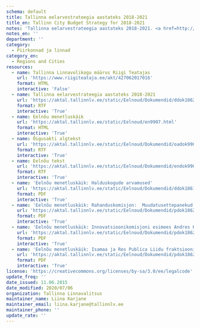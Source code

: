 ```yaml
---
schema: default
title: Tallinna eelarvestrateegia aastateks 2018-2021
title_en: Tallinn City Budget Strategy for 2018-2021
notes: 'Tallinna eelarvestrateegia aastateks 2018-2021. <a href=http://www.tallinn.ee/eelarve>Tallinna eelarved</a>.'
notes_en: ''
department: ''
category:
  - Piirkonnad ja linnad
category_en:
  - Regions and Cities
resources:
  - name: Tallinna Linnavolikogu määrus Riigi Teatajas
    url: 'https://www.riigiteataja.ee/akt/427062017016'
    format: HTML
    interactive: 'False'
  - name: Tallinna eelarvestrateegia aastateks 2018-2021
    url: 'https://aktal.tallinnlv.ee/static/Eelnoud/Dokumendid/ddok18629.rtf'
    format: RTF
    interactive: 'True'
  - name: Eelnõu menetluskäik
    url: 'https://aktal.tallinnlv.ee/static/Eelnoud/en9907.html'
    format: HTML
    interactive: 'True'
  - name: Õigusakti algtekst
    url: 'https://aktal.tallinnlv.ee/static/Eelnoud/Dokumendid/oadok9907.rtf'
    format: RTF
    interactive: 'True'
  - name: Eelnõu tekst
    url: 'https://aktal.tallinnlv.ee/static/Eelnoud/Dokumendid/endok9907.rtf'
    format: RTF
    interactive: 'True'
  - name: 'Eelnõu menetluskäik: Halduskogude arvamused'
    url: 'https://aktal.tallinnlv.ee/static/Eelnoud/Dokumendid/ddok18611.pdf'
    format: PDF
    interactive: 'True'
  - name: 'Eelnõu menetluskäik: Rahanduskomisjon:  Muudatusettepanekud'
    url: 'https://aktal.tallinnlv.ee/static/Eelnoud/Dokumendid/pdok18625.pdf'
    format: PDF
    interactive: 'True'
  - name: 'Eelnõu menetluskäik: Innovatsioonikomisjoni esimees Andres Kollist: Muudatusettepanekud '
    url: 'https://aktal.tallinnlv.ee/static/Eelnoud/Dokumendid/pdok18626.pdf'
    format: PDF
    interactive: 'True'
  - name: 'Eelnõu menetluskäik: Isamaa ja Res Publica Liidu fraktsiooni esimees Madis Kübar: Muudatusettepanek'
    url: 'https://aktal.tallinnlv.ee/static/Eelnoud/Dokumendid/pdok18627.pdf'
    format: PDF
    interactive: 'True'
license: 'https://creativecommons.org/licenses/by-sa/3.0/ee/legalcode'
update_freq: ''
date_issued: 11.06.2015
date_modified: 2020/07/06
organization: Tallinna Linnavalitsus
maintainer_name: Liina Karjane
maintainer_email: liina.karjane@tallinnlv.ee
maintainer_phone: ''
update_rate: ''
---
```

